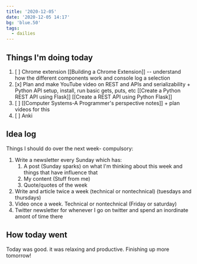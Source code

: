 ```yaml
---
title: '2020-12-05'
date: '2020-12-05 14:17'
bg: 'blue.50'
tags:
  - dailies
---
```


## Things I'm doing today

1. [ ] Chrome extension [[Building a Chrome Extension]] -- understand how the different components work and console log a selection
2. [x] Plan and make YouTube video on REST and APIs and serializability + Python API setup, install, run basic gets, puts, etc [[Create a Python REST API using Flask]] [[Create a REST API using Python Flask]]
3. [ ] [[Computer Systems-A Programmer's perspective notes]] + plan videos for this
4. [ ] Anki

## Idea log

Things I should do over the next week- compulsory:

1. Write a newsletter every Sunday which has:
   1. A post (Sunday sparks) on what I'm thinking about this week and things that have influence that
   2. My content (Stuff from me)
   3. Quote/quotes of the week
2. Write and article twice a week (technical or nontechnical) (tuesdays and thursdays)
3. Video once a week. Technical or nontechnical (Friday or saturday)
4. Twitter newsletter for whenever I go on twitter and spend an inordinate amont of time there

## How today went

Today was good. it was relaxing and productive. Finishing up more tomorrow!

